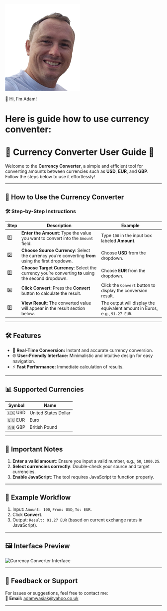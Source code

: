 ![Adam's Photo](.//images/selfie.png)

👋 Hi, I'm Adam!
# Here is guide how to use currency conventer: #
# 🌟 Currency Converter User Guide 🌟

Welcome to the **Currency Converter**, a simple and efficient tool for converting amounts between currencies such as **USD**, **EUR**, and **GBP**. Follow the steps below to use it effortlessly!

---

## 📖 How to Use the Currency Converter

### 🛠 Step-by-Step Instructions

| **Step** | **Description**                                                                                   | **Example**                                                                 |
|----------|---------------------------------------------------------------------------------------------------|-----------------------------------------------------------------------------|
| 1️⃣      | **Enter the Amount**: Type the value you want to convert into the `Amount` field.                  | Type `100` in the input box labeled **Amount**.                             |
| 2️⃣      | **Choose Source Currency**: Select the currency you’re converting **from** using the first dropdown. | Choose **USD** from the dropdown.                                           |
| 3️⃣      | **Choose Target Currency**: Select the currency you’re converting **to** using the second dropdown. | Choose **EUR** from the dropdown.                                           |
| 4️⃣      | **Click Convert**: Press the **Convert** button to calculate the result.                           | Click the `Convert` button to display the conversion result.                |
| 5️⃣      | **View Result**: The converted value will appear in the result section below.                      | The output will display the equivalent amount in Euros, e.g., `91.27 EUR`. |

---

## 🛠 Features

- 🔄 **Real-Time Conversion:** Instant and accurate currency conversion.
- 🌐 **User-Friendly Interface:** Minimalistic and intuitive design for easy navigation.
- ⚡ **Fast Performance:** Immediate calculation of results.

---

## 📊 Supported Currencies

| Symbol | Name                 |
|--------|----------------------|
| 🇺🇸 USD  | United States Dollar |
| 🇪🇺 EUR  | Euro                |
| 🇬🇧 GBP  | British Pound       |

---

## 🚨 Important Notes

1. **Enter a valid amount**: Ensure you input a valid number, e.g., `50`, `1000.25`.
2. **Select currencies correctly**: Double-check your source and target currencies.
3. **Enable JavaScript**: The tool requires JavaScript to function properly.

---

## 🌟 Example Workflow

1. Input: `Amount: 100`, `From: USD`, `To: EUR`.
2. Click **Convert**.
3. Output: `Result: 91.27 EUR` (based on current exchange rates in JavaScript).

---

## 🖼 Interface Preview

![Currency Converter Interface](,,,,,,,)

---

## 📩 Feedback or Support

For issues or suggestions, feel free to contact me:  
📧 **Email:** adamwasiak@yahoo.co.uk

---

